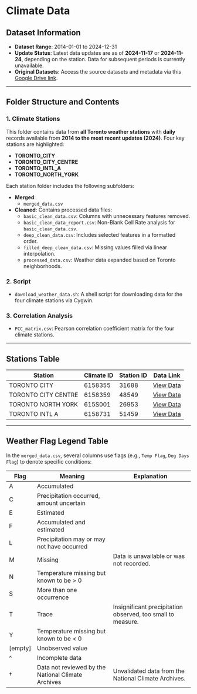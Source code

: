# Climate Data

## Dataset Information

- **Dataset Range**: 2014-01-01 to 2024-12-31  
- **Update Status**: Latest data updates are as of **2024-11-17** or **2024-11-24**, depending on the station. Data for subsequent periods is currently unavailable.
- **Original Datasets**: Access the source datasets and metadata via this [Google Drive link](https://drive.google.com/drive/folders/1aQ57kK6zH4uhUdYq4fco-yBhqDeTyKWw?usp=drive_link).

---

## Folder Structure and Contents

### **1. Climate Stations**
This folder contains data from **all Toronto weather stations** with **daily** records available from **2014 to the most recent updates (2024)**. Four key stations are highlighted:
- **TORONTO_CITY**
- **TORONTO_CITY_CENTRE**
- **TORONTO_INTL_A**
- **TORONTO_NORTH_YORK**

Each station folder includes the following subfolders:
- **Merged**: 
  - `merged_data.csv`
- **Cleaned**: Contains processed data files:
  - `basic_clean_data.csv`: Columns with unnecessary features removed.
  - `basic_clean_data_report.csv`: Non-Blank Cell Rate analysis for `basic_clean_data.csv`.
  - `deep_clean_data.csv`: Includes selected features in a formatted order.
  - `filled_deep_clean_data.csv`: Missing values filled via linear interpolation.
  - `processed_data.csv`: Weather data expanded based on Toronto neighborhoods.

### **2. Script**
- `download_weather_data.sh`: A shell script for downloading data for the four climate stations via Cygwin.

### **3. Correlation Analysis**
- `PCC_matrix.csv`: Pearson correlation coefficient matrix for the four climate stations.

---

## Stations Table

| Station              | Climate ID | Station ID | Data Link                                                                                     |
|----------------------|------------|------------|---------------------------------------------------------------------------------------------|
| TORONTO CITY         | 6158355    | 31688      | [View Data](https://climate.weather.gc.ca/climate_data/daily_data_e.html?hlyRange=2002-06-04%7C2024-11-23&dlyRange=2002-06-04%7C2024-11-23&mlyRange=2003-07-01%7C2006-12-01&StationID=31688&Prov=ON&timeframe=2) |
| TORONTO CITY CENTRE  | 6158359    | 48549      | [View Data](https://climate.weather.gc.ca/climate_data/daily_data_e.html?hlyRange=2009-12-10%7C2024-11-23&dlyRange=2010-02-02%7C2024-11-23&mlyRange=%7C&StationID=48549&Prov=ON&timeframe=2) |
| TORONTO NORTH YORK   | 615S001    | 26953      | [View Data](https://climate.weather.gc.ca/climate_data/daily_data_e.html?hlyRange=%7C&dlyRange=1994-11-01%7C2024-11-17&mlyRange=1994-01-01%7C2006-12-01&StationID=26953&Prov=ON&timeframe=2) |
| TORONTO INTL A       | 6158731    | 51459      | [View Data](https://climate.weather.gc.ca/climate_data/daily_data_e.html?hlyRange=2013-06-11%7C2024-11-23&dlyRange=2013-06-13%7C2024-11-23&mlyRange=%7C&StationID=51459&Prov=ON&timeframe=2) |

---

## Weather Flag Legend Table

In the `merged_data.csv`, several columns use flags (e.g., `Temp Flag`, `Deg Days Flag`) to denote specific conditions:

| Flag  | Meaning                                                   | Explanation                                                           |
|-------|-----------------------------------------------------------|-----------------------------------------------------------------------|
| A     | Accumulated                                               |                                                                       |
| C     | Precipitation occurred, amount uncertain                 |                                                                       |
| E     | Estimated                                                 |                                                                       |
| F     | Accumulated and estimated                                |                                                                       |
| L     | Precipitation may or may not have occurred               |                                                                       |
| M     | Missing                                                   | Data is unavailable or was not recorded.                             |
| N     | Temperature missing but known to be > 0                  |                                                                       |
| S     | More than one occurrence                                 |                                                                       |
| T     | Trace                                                    | Insignificant precipitation observed, too small to measure.           |
| Y     | Temperature missing but known to be < 0                  |                                                                       |
| [empty] | Unobserved value                                        |                                                                       |
| ^     | Incomplete data                                           |                                                                       |
| †     | Data not reviewed by the National Climate Archives       | Unvalidated data from the National Climate Archives.                 |
